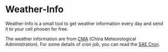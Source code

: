 # Weather-Info
Weather-Info is a small tool to get weather information every day and send it to your cell phooen for free.

The weather information are from [CMA](http://www.weather.com.cn) (China Meteorological Administration). For some details of cron job, you can read the [SAE Cron](http://sae.sina.com.cn/?m=devcenter&catId=195).

